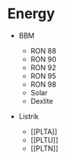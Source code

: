 
# Energy
- BBM
	- RON 88
	- RON 90
	- RON 92
	- RON 95
	- RON 98
	- Solar
	- Dexlite

- Listrik
	- [[PLTA]]
	- [[PLTU]]
	- [[PLTN]]
